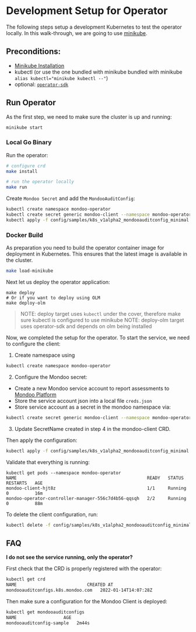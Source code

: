 # Development Setup for Operator

The following steps setup a development Kubernetes to test the operator locally. In this walk-through, we are going to use [minikube](https://minikube.sigs.k8s.io/docs/).

## Preconditions:

- [Minikube Installation](https://minikube.sigs.k8s.io/docs/start/)
- kubectl (or use the one bundled with minikube bundled with minikube `alias kubectl="minikube kubectl --"`)
- optional: [`operator-sdk`](https://sdk.operatorframework.io/docs/installation/)

## Run Operator

As the first step, we need to make sure the cluster is up and running:

```bash
minikube start
```

### Local Go Binary

Run the operator:

```bash
# configure crd
make install

# run the operator locally
make run
```

Create `Mondoo Secret` and add the `MondooAuditConfig`:

```bash
kubectl create namespace mondoo-operator
kubectl create secret generic mondoo-client --namespace mondoo-operator --from-file=config=creds.json
kubectl apply -f config/samples/k8s_v1alpha2_mondooauditconfig_minimal.yaml
```

### Docker Build

As preparation you need to build the operator container image for deployment in Kubernetes. This ensures that the latest image is available in the cluster.

```bash
make load-minikube
```

Next let us deploy the operator application:

```
make deploy
# Or if you want to deploy using OLM
make deploy-olm
```

> NOTE: deploy target uses `kubectl` under the cover, therefore make sure kubectl is configured to use minikube
> NOTE: deploy-olm target uses operator-sdk and depends on olm being installed

Now, we completed the setup for the operator. To start the service, we need to configure the client:

1. Create namespace using

```bash
kubectl create namespace mondoo-operator
```

2. Configure the Mondoo secret:

- Create a new Mondoo service account to report assessments to [Mondoo Platform](https://mondoo.com/docs/platform/maintain/access/service_accounts/)
- Store the service account json into a local file `creds.json`
- Store service account as a secret in the mondoo namespace via:

```bash
kubectl create secret generic mondoo-client --namespace mondoo-operator --from-file=config=creds.json
```

3. Update SecretName created in step 4 in the mondoo-client CRD.

Then apply the configuration:

```bash
kubectl apply -f config/samples/k8s_v1alpha2_mondooauditconfig_minimal.yaml
```

Validate that everything is running:

```
kubectl get pods --namespace mondoo-operator
NAME                                                  READY   STATUS    RESTARTS   AGE
mondoo-client-hjt8z                                   1/1     Running   0          16m
mondoo-operator-controller-manager-556c7d4b56-qqsqh   2/2     Running   0          88m
```

To delete the client configuration, run:

```bash
kubectl delete -f config/samples/k8s_v1alpha2_mondooauditconfig_minimal.yaml
```

## FAQ

**I do not see the service running, only the operator?**

First check that the CRD is properly registered with the operator:

```bash
kubectl get crd
NAME                           CREATED AT
mondooauditconfigs.k8s.mondoo.com   2022-01-14T14:07:28Z
```

Then make sure a configuration for the Mondoo Client is deployed:

```bash
kubectl get mondooauditconfigs
NAME                  AGE
mondooauditconfig-sample   2m44s
```
